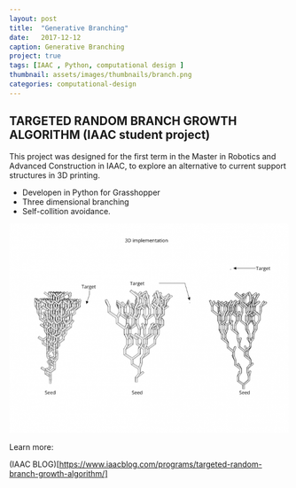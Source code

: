```yaml
---
layout: post
title:  "Generative Branching"
date:   2017-12-12
caption: Generative Branching
project: true
tags: [IAAC , Python, computational design ]
thumbnail: assets/images/thumbnails/branch.png
categories: computational-design
---
```


## TARGETED RANDOM BRANCH GROWTH ALGORITHM (IAAC student project)


This project was designed for the first term in the Master in Robotics and Advanced Construction in IAAC, to explore an alternative to current support structures in 3D printing.

- Developen in Python  for Grasshopper
- Three dimensional branching
- Self-collition avoidance. 

![Growth Grasshopper algorithm](/assets/images/growth.png)    

Learn more:

(IAAC BLOG)[https://www.iaacblog.com/programs/targeted-random-branch-growth-algorithm/]
